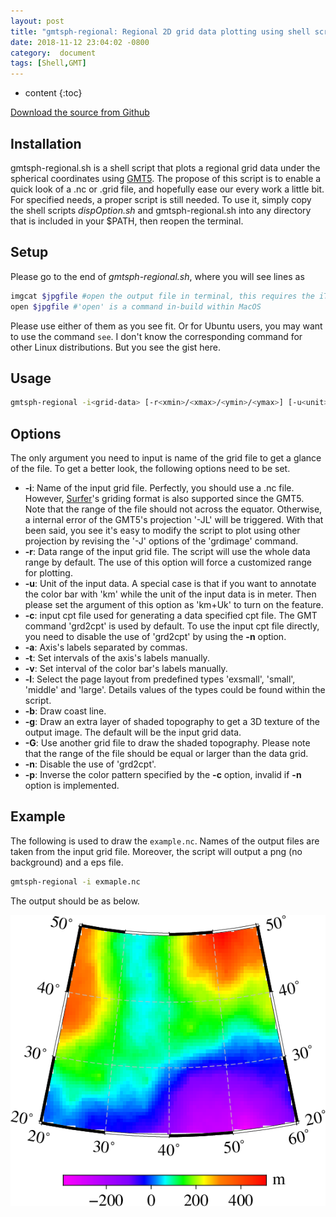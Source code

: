 ```yaml
---
layout: post
title: "gmtsph-regional: Regional 2D grid data plotting using shell script and GMT5 under the spherical coordinates"
date: 2018-11-12 23:04:02 -0800
category:  document
tags: [Shell,GMT]
---
```


* content
{:toc}



[Download the source from Github](https://github.com/YiZhangCUG/OpenSourcePrograms)

## Installation

gmtsph-regional.sh is a shell script that plots a regional grid data under the spherical coordinates using [GMT5](https://gmt.soest.hawaii.edu). The propose of this script is to enable a quick look of a .nc or .grid file, and hopefully ease our every work a little bit. For specified needs, a proper script is still needed. To use it, simply copy the shell scripts *dispOption.sh* and gmtsph-regional.sh into any directory that is included in your $PATH, then reopen the terminal.

## Setup

Please go to the end of *gmtsph-regional.sh*, where you will see lines as
```bash
imgcat $jpgfile #open the output file in terminal, this requires the iTerm.app and imgcat.sh
open $jpgfile #'open' is a command in-build within MacOS
```
Please use either of them as you see fit. Or for Ubuntu users, you may want to use the command `see`. I don't know the corresponding command for other Linux distributions. But you see the gist here.

## Usage

```bash
gmtsph-regional -i<grid-data> [-r<xmin>/<xmax>/<ymin>/<ymax>] [-u<unit>] [-c<cpt-file>] [-a<x-label>,<y-label>] [-t<x-tick>,<y-tick>] [-v<c-tick>] [-l<size>] [-g] [-G<grad-data>] [-b] [-n] [-p]
```

## Options

The only argument you need to input is name of the grid file to get a glance of the file. To get a better look, the following options need to be set.

+ __-i__: Name of the input grid file. Perfectly, you should use a .nc file. However, [Surfer](https://www.goldensoftware.com/products/surfer)'s griding format is also supported since the GMT5. Note that the range of the file should not across the equator. Otherwise, a internal error of the GMT5's projection '-JL' will be triggered. With that been said, you see it's easy to modify the script to plot using other projection by revising the '-J' options of the 'grdimage' command.
+ __-r__: Data range of the input grid file. The script will use the whole data range by default. The use of this option will force a customized range for plotting.
+ __-u__: Unit of the input data. A special case is that if you want to annotate the color bar with 'km' while the unit of the input data is in meter. Then please set the argument of this option as 'km+Uk' to turn on the feature.
+ __-c__: input cpt file used for generating a data specified cpt file. The GMT command 'grd2cpt' is used by default. To use the input cpt file directly, you need to disable the use of 'grd2cpt' by using the __-n__ option.
+ __-a__: Axis's labels separated by commas.
+ __-t__: Set intervals of the axis's labels manually.
+ __-v__: Set interval of the color bar's labels manually.
+ __-l__: Select the page layout from predefined types 'exsmall', 'small', 'middle' and 'large'. Details values of the types could be found within the script.
+ __-b__: Draw coast line.
+ __-g__: Draw an extra layer of shaded topography to get a 3D texture of the output image. The default will be the input grid data.
+ __-G__: Use another grid file to draw the shaded topography. Please note that the range of the file should be equal or larger than the data grid.
+ __-n__: Disable the use of 'grd2cpt'.
+ __-p__: Inverse the color pattern specified by the __-c__ option, invalid if __-n__ option is implemented.

## Example

The following is used to draw the `example.nc`. Names of the output files are taken from the input grid file. Moreover, the script will output a png (no background) and a eps file.

```bash
gmtsph-regional -i exmaple.nc
```

The output should be as below.

![example image for gmtsph-regional](/assets/2018-11/2018-11-13-example-image-for-gmtsph-regional.png)
